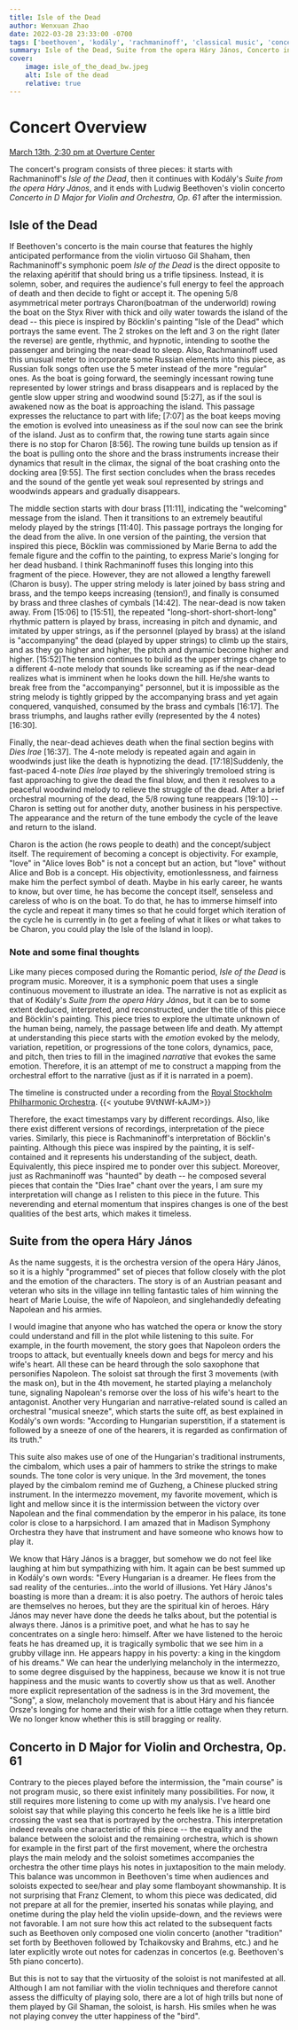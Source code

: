 ```yaml
---
title: Isle of the Dead
author: Wenxuan Zhao
date: 2022-03-28 23:33:00 -0700
tags: ['beethoven', 'kodály', 'rachmaninoff', 'classical music', 'concert', 'review']
summary: Isle of the Dead, Suite from the opera Háry János, Concerto in D Major for Violin and Orchestra, Op. 61
cover:
    image: isle_of_the_dead_bw.jpeg
    alt: Isle of the dead 
    relative: true
---
```


# Concert Overview

[March 13th, 2:30 pm at Overture Center](http://www.allsenmusic.com/NOTES/2122/6.Mar22.html)

The concert's program consists of three pieces: it starts with Rachmaninoff's *Isle of the Dead*, then it continues with Kodály's *Suite from the opera Háry János*, and it ends with Ludwig Beethoven's violin concerto *Concerto in D Major for Violin and Orchestra, Op. 61* after the intermission. 

## Isle of the Dead 

If Beethoven's concerto is the main course that features the highly anticipated performance from the violin virtuoso Gil Shaham, then Rachmaninoff's symphonic poem *Isle of the Dead* is the direct opposite to the relaxing apéritif that should bring us a trifle tipsiness. Instead, it is solemn, sober, and requires the audience's full energy to feel the approach of death and then decide to fight or accept it. The opening 5/8 asymmetrical meter portrays Charon(boatman of the underworld) rowing the boat on the Styx River with thick and oily water towards the island of the dead -- this piece is inspired by Böcklin's painting "Isle of the Dead" which portrays the same event. The 2 strokes on the left and 3 on the right (later the reverse) are gentle, rhythmic, and hypnotic, intending to soothe the passenger and bringing the near-dead to sleep. Also, Rachmaninoff used this unusual meter to incorporate some Russian elements into this piece, as Russian folk songs often use the 5 meter instead of the more "regular" ones. As the boat is going forward, the seemingly incessant rowing tune represented by lower strings and brass disappears and is replaced by the gentle slow upper string and woodwind sound \[5:27\], as if the soul is awakened now as the boat is approaching the island. This passage expresses the reluctance to part with life; \[7:07\] as the boat keeps moving the emotion is evolved into uneasiness as if the soul now can see the brink of the island. Just as to confirm that, the rowing tune starts again since there is no stop for Charon  \[8:56\]. The rowing tune builds up tension as if the boat is pulling onto the shore and the brass instruments increase their dynamics that result in the climax, the signal of the boat crashing onto the docking area \[9:55\]. The first section concludes when the brass recedes and the sound of the gentle yet weak soul represented by strings and woodwinds appears and gradually disappears.

The middle section starts with dour brass \[11:11\], indicating the "welcoming" message from the island. Then it transitions to an extremely beautiful melody played by the strings \[11:40\]. This passage portrays the longing for the dead from the alive. In one version of the painting, the version that inspired this piece, Böcklin was commissioned by Marie Berna to add the female figure and the coffin to the painting, to express Marie's longing for her dead husband. I think Rachmaninoff fuses this longing into this fragment of the piece. However, they are not allowed a lengthy farewell (Charon is busy). The upper string melody is later joined by bass string and brass, and the tempo keeps increasing (tension!), and finally is consumed by brass and three clashes of cymbals \[14:42\]. The near-dead is now taken away. From \[15:06\] to \[15:51\], the repeated "long-short-short-short-long" rhythmic pattern is played by brass, increasing in pitch and dynamic, and imitated by upper strings, as if the personnel (played by brass) at the island is "accompanying" the dead (played by upper strings) to climb up the stairs, and as they go higher and higher, the pitch and dynamic become higher and higher. \[15:52\]The tension continues to build as the upper strings change to a different 4-note melody that sounds like screaming as if the near-dead realizes what is imminent when he looks down the hill. He/she wants to break free from the "accompanying" personnel, but it is impossible as the string melody is tightly gripped by the accompanying brass and yet again conquered, vanquished, consumed by the brass and cymbals \[16:17\]. The brass triumphs, and laughs rather evilly (represented by the 4 notes) \[16:30\]. 

Finally, the near-dead achieves death when the final section begins with *Dies Irae* \[16:37\]. The 4-note melody is repeated again and again in woodwinds just like the death is hypnotizing the dead. \[17:18\]Suddenly, the fast-paced 4-note *Dies Irae* played by the shiveringly tremoloed string is fast approaching to give the dead the final blow, and then it resolves to a peaceful woodwind melody to relieve the struggle of the dead. After a brief orchestral mourning of the dead, the 5/8 rowing tune reappears \[19:10\] -- Charon is setting out for another duty, another business in his perspective. The appearance and the return of the tune embody the cycle of the leave and return to the island. 

Charon is the action (he rows people to death) and the concept/subject itself. The requirement of becoming a concept is objectivity. For example, "love" in "Alice loves Bob" is not a concept but an action, but "love" without Alice and Bob is a concept. His objectivity, emotionlessness, and fairness make him the perfect symbol of death. Maybe in his early career, he wants to know, but over time, he has become the concept itself, senseless and careless of who is on the boat. To do that, he has to immerse himself into the cycle and repeat it many times so that he could forget which iteration of the cycle he is currently in (to get a feeling of what it likes or what takes to be Charon, you could play the Isle of the Island in loop). 

### Note and some final thoughts 

Like many pieces composed during the Romantic period, *Isle of the Dead* is program music. Moreover, it is a symphonic poem that uses a single continuous movement to illustrate an idea. The narrative is not as explicit as that of Kodály's *Suite from the opera Háry János*, but it can be to some extent deduced, interpreted, and reconstructed, under the title of this piece and Böcklin's painting. This piece tries to explore the ultimate unknown of the human being, namely, the passage between life and death. My attempt at understanding this piece starts with the *emotion* evoked by the melody, variation, repetition, or progressions of the tone colors, dynamics, pace, and pitch, then tries to fill in the imagined *narrative* that evokes the same emotion. Therefore, it is an attempt of me to construct a mapping from the orchestral effort to the narrative (just as if it is narrated in a poem). 

The timeline is constructed under a recording from the [Royal Stockholm Philharmonic Orchestra](https://www.youtube.com/watch?v=9VtNWf-kAJM&ab_channel=olla-vogala). {{< youtube 9VtNWf-kAJM>}}

Therefore, the exact timestamps vary by different recordings. Also, like there exist different versions of recordings, interpretation of the piece varies. Similarly, this piece is Rachmaninoff's interpretation of Böcklin's painting. Although this piece was inspired by the painting, it is self-contained and it represents his understanding of the subject, death. Equivalently, this piece inspired me to ponder over this subject. Moreover, just as Rachmaninoff was "haunted" by death -- he composed several pieces that contain the "Dies Irae" chant over the years, I am sure my interpretation will change as I relisten to this piece in the future. This neverending and eternal momentum that inspires changes is one of the best qualities of the best arts, which makes it timeless.


## Suite from the opera Háry János
As the name suggests, it is the orchestra version of the opera Háry János, so it is a highly "programmed" set of pieces that follow closely with the plot and the emotion of the characters. The story is of an Austrian peasant and veteran who sits in the village inn telling fantastic tales of him winning the heart of Marie Louise, the wife of Napoleon, and singlehandedly defeating Napolean and his armies.

I would imagine that anyone who has watched the opera or know the story could understand and fill in the plot while listening to this suite. For example, in the fourth movement, the story goes that Napoleon orders the troops to attack, but eventually kneels down and begs for mercy and his wife's heart. All these can be heard through the solo saxophone that personifies Napoleon. The soloist sat through the first 3 movements (with the mask on), but in the 4th movement, he started playing a melancholy tune, signaling Napolean's remorse over the loss of his wife's heart to the antagonist. Another very Hungarian and narrative-related sound is called an orchestral "musical sneeze", which starts the suite off, as best explained in Kodály's own words: "According to Hungarian superstition, if a statement is followed by a sneeze of one of the hearers, it is regarded as confirmation of its truth." 

This suite also makes use of one of the Hungarian's traditional instruments, the cimbalom, which uses a pair of hammers to strike the strings to make sounds. The tone color is very unique. In the 3rd movement, the tones played by the cimbalom remind me of Guzheng, a Chinese plucked string instrument. In the intermezzo movement, my favorite movement, which is light and mellow since it is the intermission between the victory over Napolean and the final commendation by the emperor in his palace, its tone color is close to a harpsichord. I am amazed that in Madison Symphony Orchestra they have that instrument and have someone who knows how to play it.

We know that Háry János is a bragger, but somehow we do not feel like laughing at him but sympathizing with him. It again can be best summed up in Kodály's own words: "Every Hungarian is a dreamer. He flees from the sad reality of the centuries...into the world of illusions. Yet Háry János's boasting is more than a dream: it is also poetry. The authors of heroic tales are themselves no heroes, but they are the spiritual kin of heroes. Háry János may never have done the deeds he talks about, but the potential is always there. János is a primitive poet, and what he has to say he concentrates on a single hero: himself. After we have listened to the heroic feats he has dreamed up, it is tragically symbolic that we see him in a grubby village inn. He appears happy in his poverty: a king in the kingdom of his dreams." We can hear the underlying melancholy in the intermezzo, to some degree disguised by the happiness, because we know it is not true happiness and the music wants to covertly show us that as well. Another more explicit representation of the sadness is in the 3rd movement, the "Song", a slow, melancholy movement that is about Háry and his fiancée Orsze's longing for home and their wish for a little cottage when they return. We no longer know whether this is still bragging or reality. 

## Concerto in D Major for Violin and Orchestra, Op. 61
Contrary to the pieces played before the intermission, the "main course" is not program music, so there exist infinitely many possibilities. For now, it still requires more listening to come up with my analysis. I've heard one soloist say that while playing this concerto he feels like he is a little bird crossing the vast sea that is portrayed by the orchestra. This interpretation indeed reveals one characteristic of this piece -- the equality and the balance between the soloist and the remaining orchestra, which is shown for example in the first part of the first movement, where the orchestra plays the main melody and the soloist sometimes accompanies the orchestra the other time plays his notes in juxtaposition to the main melody. This balance was uncommon in Beethoven's time when audiences and soloists expected to see/hear and play some flamboyant showmanship. It is not surprising that Franz Clement, to whom this piece was dedicated, did not prepare at all for the premier, inserted his sonatas while playing, and onetime during the play held the violin upside-down, and the reviews were not favorable. I am not sure how this act related to the subsequent facts such as Beethoven only composed one violin concerto (another "tradition" set forth by Beethoven followed by Tchaikovsky and Brahms, etc.) and he later explicitly wrote out notes for cadenzas in concertos (e.g. Beethoven's 5th piano concerto). 

But this is not to say that the virtuosity of the soloist is not manifested at all. Although I am not familiar with the violin techniques and therefore cannot assess the difficulty of playing solo, there are a lot of high trills but none of them played by Gil Shaman, the soloist, is harsh. His smiles when he was not playing convey the utter happiness of the "bird".







